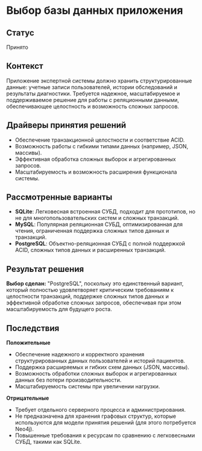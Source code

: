 # Выбор базы данных приложения

## Статус 
Принято

## Контекст
Приложение экспертной системы должно хранить структурированные данные: учетные записи пользователей, истории обследований и результаты диагностики.
Требуется надежное, масштабируемое и поддерживаемое решение для работы с реляционными данными, обеспечивающее целостность и возможность сложных запросов.

## Драйверы принятия решений
- Обеспечение транзакционной целостности и соответствие ACID.  
- Возможность работы с гибкими типами данных (например, JSON, массивы).  
- Эффективная обработка сложных выборок и агрегированных запросов.  
- Масштабируемость и возможность расширения функционала системы.  

## Рассмотренные варианты
- **SQLite**: Легковесная встроенная СУБД, подходит для прототипов, но не для многопользовательских систем и сложных транзакций.  
- **MySQL**: Популярная реляционная СУБД, оптимизированная для чтения, ограниченная поддержка сложных типов данных и транзакций.  
- **PostgreSQL**: Объектно-реляционная СУБД с полной поддержкой ACID, сложных типов данных и расширенных транзакций.  

## Результат решения
**Выбор сделан:** "PostgreSQL", поскольку это единственный вариант, который полностью удовлетворяет критическим требованиям к целостности транзакций, поддержке сложных типов данных и эффективной обработке сложных запросов, обеспечивая при этом масштабируемость для будущего роста.

## Последствия

**Положительные**

- Обеспечение надежного и корректного хранения структурированных данных пользователей и историй пациентов.  
- Поддержка расширяемых и гибких схем данных (JSON, массивы).  
- Возможность обработки сложных выборок и агрегированных данных без потери производительности.  
- Масштабируемость системы при увеличении нагрузки.  

**Отрицательные**

- Требует отдельного серверного процесса и администрирования.  
- Не предназначена для хранения графовых структур, которые используются для модели принятия решений (для этого потребуется Neo4j).  
- Повышенные требования к ресурсам по сравнению с легковесными СУБД, такими как SQLite.
